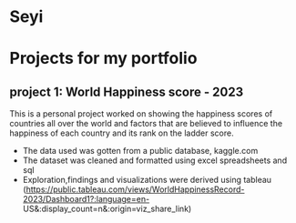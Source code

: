 # Seyi
# Projects for my portfolio
## project 1: World Happiness score - 2023
This is a personal project worked on showing the happiness scores of countries all over the world and factors that are believed to influence the happiness of each country and its rank on the ladder score. 
* The data used was gotten from a public database, kaggle.com
* The dataset was cleaned and formatted using excel spreadsheets and sql
* Exploration,findings and visualizations were derived using tableau (https://public.tableau.com/views/WorldHappinessRecord-2023/Dashboard1?:language=en-  US&:display_count=n&:origin=viz_share_link)
